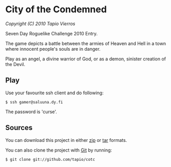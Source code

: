City of the Condemned
=====================
_Copyright (C) 2010 Tapio Vierros_
 
Seven Day Roguelike Challenge 2010 Entry.

The game depicts a battle between the armies of
Heaven and Hell in a town where innocent people's
souls are in danger.

Play as an angel, a divine warrior of God, or as
a demon, sinister creation of the Devil.

## Play ##
Use your favourite ssh client and do following:

    $ ssh gamer@saluuna.dy.fi
    
The password is 'curse'.

## Sources ##
You can download this project in either
[zip](http://github.com/tapio/cotc/zipball/master "zip") or
[tar](http://github.com/tapio/cotc/tarball/master "tar") formats.

You can also clone the project with [Git](http://git-scm.com "Git") by running:

    $ git clone git://github.com/tapio/cotc

